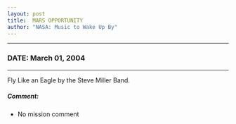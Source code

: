 ```yaml
---
layout: post
title:  MARS OPPORTUNITY
author: "NASA: Music to Wake Up By"
---
```


----
### DATE: March 01, 2004
----
Fly Like an Eagle by the Steve Miller Band.

##### Comment:
* No mission comment
